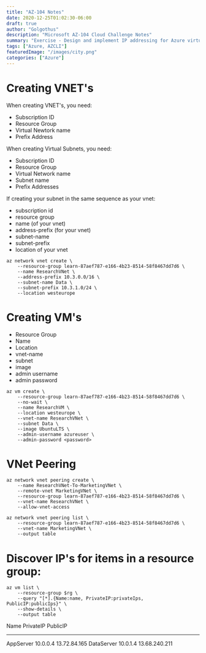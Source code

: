 ```yaml
---
title: "AZ-104 Notes"
date: 2020-12-25T01:02:30-06:00
draft: true
author: "Golgothus"
description: "Microsoft AZ-104 Cloud Challenge Notes"
summary: "Exercise - Design and implement IP addressing for Azure virtual networks "
tags: ["Azure, AZCLI"]
featuredImage: "/images/city.png"
categories: ["Azure"]
---
```


# Creating VNET's
When creating VNET's, you need:
- Subscription ID
- Resource Group
- Virtual Newtork name
- Prefix Address

When creating Virtual Subnets, you need:
- Subscription ID
- Resource Group
- Virtual Network name
- Subnet name
- Prefix Addresses

If creating your subnet in the same sequence as your vnet:
- subscription id
- resource group
- name (of your vnet)
- address-prefix (for your vnet)
- subnet-name
- subnet-prefix
- location of your vnet

```azure
az network vnet create \
    --resource-group learn-87aef787-e166-4b23-8514-58f8467dd7d6 \
    --name ResearchVNet \
    --address-prefix 10.3.0.0/16 \
    --subnet-name Data \
    --subnet-prefix 10.3.1.0/24 \
    --location westeurope
```

# Creating VM's
- Resource Group
- Name
- Location
- vnet-name
- subnet
- image
- admin username
- admin password
```azure
az vm create \
    --resource-group learn-87aef787-e166-4b23-8514-58f8467dd7d6 \
    --no-wait \
    --name ResearchVM \
    --location westeurope \
    --vnet-name ResearchVNet \
    --subnet Data \
    --image UbuntuLTS \
    --admin-username azureuser \
    --admin-password <password>
```

# VNet Peering

```azure
az network vnet peering create \
    --name ResearchVNet-To-MarketingVNet \
    --remote-vnet MarketingVNet \
    --resource-group learn-87aef787-e166-4b23-8514-58f8467dd7d6 \
    --vnet-name ResearchVNet \
    --allow-vnet-access
```

```azure
az network vnet peering list \
    --resource-group learn-87aef787-e166-4b23-8514-58f8467dd7d6 \
    --vnet-name MarketingVNet \
    --output table
```

# Discover IP's for items in a resource group:
```azure
az vm list \
    --resource-group $rg \
    --query "[*].{Name:name, PrivateIP:privateIps, PublicIP:publicIps}" \
    --show-details \
    --output table
```

Name        PrivateIP    PublicIP
----------  -----------  -------------
AppServer   10.0.0.4     13.72.84.165
DataServer  10.0.1.4     13.68.240.211